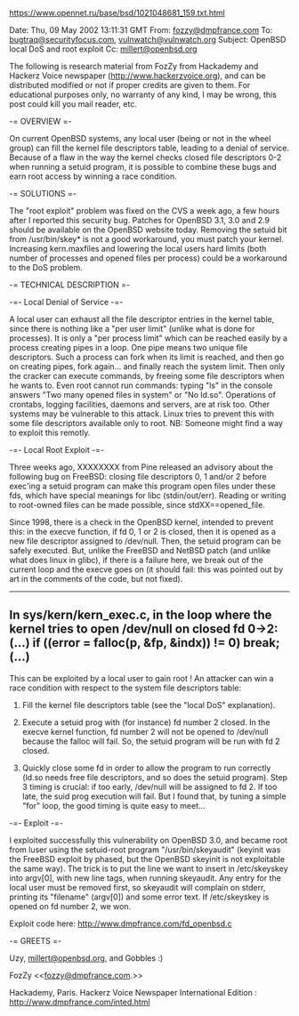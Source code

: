https://www.opennet.ru/base/bsd/1021048681_159.txt.html

Date: Thu, 09 May 2002 13:11:31 GMT
From: fozzy@dmpfrance.com
To: bugtraq@securityfocus.com, vulnwatch@vulnwatch.org
Subject: OpenBSD local DoS and root exploit
Cc: millert@openbsd.org


The following is research material from FozZy from Hackademy and Hackerz
Voice newspaper (http://www.hackerzvoice.org), and can be distributed
modified or not if proper credits are given to them. For educational
purposes only, no warranty of any kind, I may be wrong, this post could
kill you mail reader, etc. 


-= OVERVIEW =-

On current OpenBSD systems, any local user (being or not in the wheel
group) can fill the kernel file descriptors table, leading to a denial of
service. Because of a flaw in the way the kernel checks closed file
descriptors 0-2 when running a setuid program, it is possible to combine
these bugs and earn root access by winning a race condition.


-= SOLUTIONS =-

The "root exploit" problem was fixed on the CVS a week ago, a few hours
after I reported this security bug. Patches for OpenBSD 3.1, 3.0 and 2.9
should be available on the OpenBSD website today. Removing the setuid bit
from /usr/bin/skey* is not a good workaround, you must patch your kernel.
Increasing kern.maxfiles and lowering the local users hard limits (both
number of processes and opened files per process) could be a workaround to
the DoS problem.


-= TECHNICAL DESCRIPTION =-

-=- Local Denial of Service -=-

A local user can exhaust all the file descriptor entries in the kernel
table, since there is nothing like a "per user limit" (unlike what is done
for processes). It is only a "per process limit" which can be reached
easily by a process creating pipes in a loop. One pipe means two unique
file descriptors. Such a process can fork when its limit is reached, and
then go on creating pipes, fork again... and finally reach the system
limit.
Then only the cracker can execute commands, by freeing some file
descriptors when he wants to. Even root cannot run commands: typing "ls" in
the console answers "Two many opened files in system" or "No ld.so".
Operations of crontabs, logging facilities, daemons and servers, are at
risk too.
Other systems may be vulnerable to this attack. Linux tries to prevent this
with some file descriptors available only to root.
NB: Someone might find a way to exploit this remotly.


-=- Local Root Exploit -=-

Three weeks ago, XXXXXXXX from Pine released an advisory about the
following bug on FreeBSD: closing file descriptors 0, 1 and/or 2 before
exec'ing a setuid program can make this program open files under these fds,
which have special meanings for libc (stdin/out/err). Reading or writing to
root-owned files can be made possible, since stdXX==opened_file. 

Since 1998, there is a check in the OpenBSD kernel, intended to prevent
this: in the execve function, if fd 0, 1 or 2 is closed, then it is opened
as a new file descriptor assigned to /dev/null. Then, the setuid program
can be safely executed.
But, unlike the FreeBSD and NetBSD patch (and unlike what does linux in
glibc), if there is a failure here, we break out of the current loop and
the execve goes on (it should fail: this was pointed out by art in the
comments of the code, but not fixed).

-------------
In sys/kern/kern_exec.c, in the loop where the kernel tries to open
/dev/null on closed fd 0->2: 
(...)
 if ((error = falloc(p, &fp, &indx)) != 0)
     break;
(...)
-------------

This can be exploited by a local user to gain root ! An attacker can win a
race condition with respect to the system file descriptors table:

1) Fill the kernel file descriptors table (see the "local DoS"
explanation).

2) Execute a setuid prog with (for instance) fd number 2 closed. In the
execve kernel function, fd number 2 will not be opened to /dev/null because
the falloc will fail. So, the setuid program will be run with fd 2 closed.

3) Quickly close some fd in order to allow the program to run correctly
(ld.so needs free file descriptors, and so does the setuid program). 
Step 3 timing is crucial: if too early, /dev/null will be assigned to fd 2.
If too late, the suid prog execution will fail. But I found that, by tuning
a simple "for" loop, the good timing is quite easy to meet...


-=- Exploit -=-

I exploited successfully this vulnerability on OpenBSD 3.0, and became root
from luser using the setuid-root program "/usr/bin/skeyaudit" (keyinit was
the FreeBSD exploit by phased, but the OpenBSD skeyinit is not exploitable
the same way).
The trick is to put the line we want to insert in /etc/skeyskey into
argv[0], with new line tags, when running skeyaudit. Any entry for the
local user must be removed first, so skeyaudit will complain on stderr,
printing its "filename" (argv[0]) and some error text. If /etc/skeyskey is
opened on fd number 2, we won.

Exploit code here:
http://www.dmpfrance.com/fd_openbsd.c


-= GREETS =-

Uzy, millert@openbsd.org, and Gobbles :)


FozZy
<<fozzy@dmpfrance.com.>>

Hackademy, Paris.
Hackerz Voice Newspaper International Edition :
http://www.dmpfrance.com/inted.html

